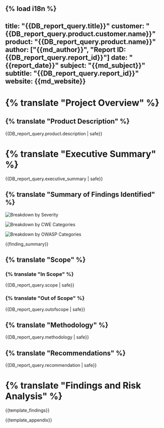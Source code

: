 {% load i18n %}
---
title: "{{DB_report_query.title}}"
customer: "{{DB_report_query.product.customer.name}}"
product: "{{DB_report_query.product.name}}"
author: ["{{md_author}}", "Report ID: {{DB_report_query.report_id}}"]
date: "{{report_date}}"
subject: "{{md_subject}}"
subtitle: "{{DB_report_query.report_id}}"
website: {{md_website}}
---

# {% translate "Project Overview" %}

## {% translate "Product Description" %}

{{DB_report_query.product.description | safe}}

# {% translate "Executive Summary" %}

{{DB_report_query.executive_summary | safe}}

## {% translate "Summary of Findings Identified" %}

![Breakdown by Severity]({{report_executive_summary_image}})

![Breakdown by CWE Categories]({{report_cwe_categories_image}})

![Breakdown by OWASP Categories]({{report_owasp_categories_image}})

{{finding_summary}}

## {% translate "Scope" %}

### {% translate "In Scope" %}

{{DB_report_query.scope | safe}}

### {% translate "Out of Scope" %}

{{DB_report_query.outofscope | safe}}

## {% translate "Methodology" %}

{{DB_report_query.methodology | safe}}

## {% translate "Recommendations" %}

{{DB_report_query.recommendation | safe}}

# {% translate "Findings and Risk Analysis" %}

{{template_findings}}

{{template_appendix}}